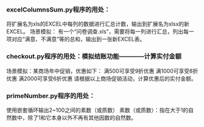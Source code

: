 ### excelColumnsSum.py程序的用处：
将扩展名为xls的EXCEL中每列的数据进行汇总计数，输出到扩展名为xlsx的新EXCEL。
场景模拟：
    有一个“问卷调查.xls”，需要将每一列进行汇总，列出每一项对应“满意、不满意”等的总和，输出到一张新EXCEL表。


### checkout.py程序的用处：模拟结账功能————计算实付金额
场景模拟：某商场年中促销，优惠如下：
    满500可享受9折优惠
    满1000可享受8折优惠
    满2000可享受6折优惠
请根据以上商场促销活动，计算优惠后的实付金额。

### primeNumber.py程序的用处：
使用嵌套循环输出2~100之间的素数（或质数）
素数（或质数）：指在大于1的自然数中，除了1和它本身以外不再有其他因数的自然数。
